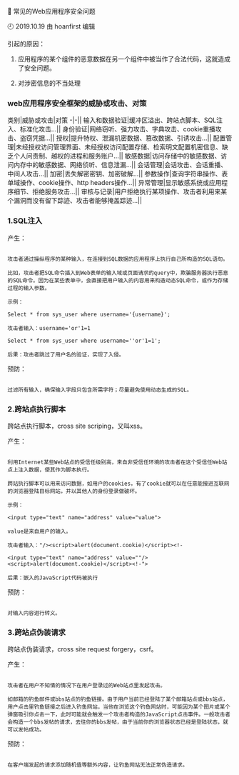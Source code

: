 🐾 常见的Web应用程序安全问题

🕘 2019.10.19 由 hoanfirst 编辑

引起的原因：

1. 应用程序的某个组件的恶意数据在另一个组件中被当作了合法代码，这就造成了安全问题。

2. 对涉密信息的不当处理


### web应用程序安全框架的威胁或攻击、对策

类别|威胁或攻击|对策
-|-||
输入和数据验证|缓冲区溢出、跨站点脚本、SQL注入、标准化攻击...||
身份验证|网络窃听、强力攻击、字典攻击、cookie重播攻击、盗窃凭据...||
授权|提升特权、泄漏机密数据、篡改数据、引诱攻击...||
配置管理|未经授权访问管理界面、未经授权访问配置存储、检索明文配置机密信息、缺乏个人问责制、越权的进程和服务账户...||
敏感数据|访问存储中的敏感数据、访问内存中的敏感数据、网络侦听、信息泄漏...||
会话管理|会话攻击、会话重播、中间人攻击...||
加密|丢失解密密钥、加密破解...||
参数操作|查询字符串操作、表单域操作、cookie操作、http headers操作...||
异常管理|显示敏感系统或应用程序细节、拒绝服务攻击...||
审核与记录|用户拒绝执行某项操作、攻击者利用来某个漏洞而没有留下踪迹、攻击者能够掩盖踪迹...||


### 1.SQL注入

产生：

```

攻击者通过操纵程序的某种输入，在连接到SQL数据的应用程序上执行自己所构造的SQL语句。

比如，攻击者把SQL命令插入到Web表单的输入域或页面请求的query中，欺骗服务器执行恶意的SQL命令。因为在某些表单中，会直接把用户输入的内容用来构造动态SQL命令，或作为存储过程的输入参数。

示例：

Select * from sys_user where username='{username}';

攻击者输入：username='or'1=1

Select * from sys_user where username=''or'1=1';

后果：攻击者跳过了用户名的验证，实现了入侵。

```

预防：

```

过滤所有输入，确保输入字段只包含所需字符；尽量避免使用动态生成的SQL。

```


### 2.跨站点执行脚本

跨站点执行脚本，cross site scriping，又叫xss。

产生：

```

利用Internet某些Web站点的受信任级别高，来自非受信任环境的攻击者在这个受信任Web站点上注入数据，使其作为脚本执行。

跨站执行脚本可以用来访问数据，如用户的cookies，有了cookie就可以在任意能接进互联网的浏览器登陆目标网站，并以其他人的身份登录做破坏。

示例：

<input type="text" name="address" value="value">

value是来自用户的输入。

攻击者输入："/><script>alert(document.cookie)</script><!-

<input type="text" name="address" value=""/><script>alert(document.cookie)</script><!-">

后果：嵌入的JavaScript代码被执行

```

预防：

```

对输入内容进行转义。

```


### 3.跨站点伪装请求

跨站点伪装请求，cross site request forgery，csrf。

产生：

```

攻击者在用户不知情的情况下在用户登录过的Web站点里发起攻击。

如邮箱的钓鱼邮件或bbs站点的钓鱼链接。由于用户当前已经登陆了某个邮箱站点或bbs站点，用户点击里钓鱼链接之后进入钓鱼网站，当他在浏览这个钓鱼网站时，可能因为某个图片或某个弹窗吸引你点击一下，此时可能就会触发一个攻击者构造的JavaScript点击事件。一般攻击者会构造一个bbs发帖的请求，去往你的bbs发帖，由于当前你的浏览器状态已经是登陆状态，就可以发帖成功。

```

预防：

```

在客户端发起的请求添加随机值等额外内容，让钓鱼网站无法正常伪造请求。


```
